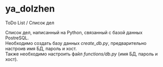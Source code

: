 # ya_dolzhen
ToDo List / Список дел

Список дел, написанный на Python, связанный с базой данных PostreSQL.  
Необходимо создать базу данных *create_db.py*, предварительно настроив имя БД, пароль и хост.  
Также необходимо настроить файл *functions/db.py* (имя БД, пароль и хост).
